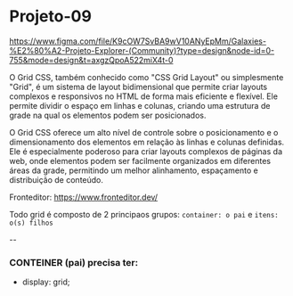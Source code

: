# Projeto-09
https://www.figma.com/file/K9cOW7SvBA9wV10ANyEpMm/Galaxies-%E2%80%A2-Projeto-Explorer-(Community)?type=design&node-id=0-755&mode=design&t=axgzQpoA522miX4t-0

O Grid CSS, também conhecido como "CSS Grid Layout" ou simplesmente "Grid", é um sistema de layout bidimensional que permite criar layouts complexos e responsivos no HTML de forma mais eficiente e flexível. Ele permite dividir o espaço em linhas e colunas, criando uma estrutura de grade na qual os elementos podem ser posicionados.

O Grid CSS oferece um alto nível de controle sobre o posicionamento e o dimensionamento dos elementos em relação às linhas e colunas definidas. Ele é especialmente poderoso para criar layouts complexos de páginas da web, onde elementos podem ser facilmente organizados em diferentes áreas da grade, permitindo um melhor alinhamento, espaçamento e distribuição de conteúdo.

Fronteditor: https://www.fronteditor.dev/


Todo grid é composto de 2 principaos grupos:
`container: o pai` e `itens: o(s) filhos`

--
### CONTEINER (pai) precisa ter:
- display: grid;
